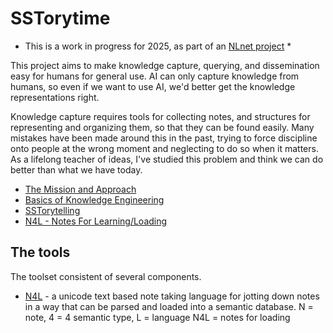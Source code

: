 <!--
 SSTorytime - a ChiTek-i project by Mark Burgess

 Semantic Spacetime Story graph database library over postgresql (SSTorytime)
 This is an NLnet sponsored project, See https://nlnet.nl/project/SmartSemanticDataLookup/

-->

# SSTorytime

* This is a work in progress for 2025, as part of an [NLnet project](https://nlnet.nl/project/SmartSemanticDataLookup/) *

This project aims to make knowledge capture, querying, and dissemination easy for humans
for general use. AI can only capture knowledge from humans, so even if we
want to use AI, we'd better get the knowledge representations right.

Knowledge capture requires tools for collecting notes, and structures
for representing and organizing them, so that they can be found
easily. Many mistakes have been made around this in the past, trying
to force discipline onto people at the wrong moment and neglecting to
do so when it matters. As a lifelong teacher of ideas, I've studied
this problem and think we can do better than what we have today.

* [The Mission and Approach](docs/approach.md)
* [Basics of Knowledge Engineering](docs/KnowledgeAndLearning.md)
* [SSTorytelling](docs/Storytelling.md)
* [N4L - Notes For Learning/Loading](docs/N4L.md)


## The tools

The toolset consistent of several components.

* [N4L](docs/N4L.md) - a unicode text based note taking language for jotting down notes in a way
        that can be parsed and loaded into a semantic database. 
        N = note, 4 = 4 semantic type, L = language
        N4L = notes for loading


